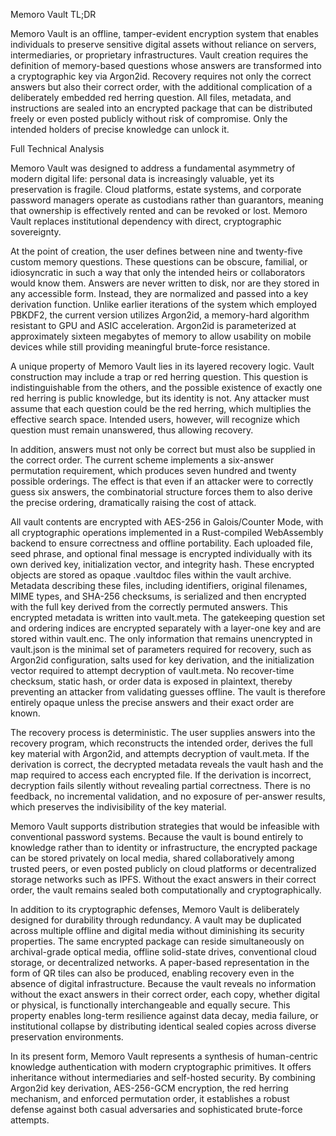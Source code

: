 Memoro Vault
TL;DR

Memoro Vault is an offline, tamper-evident encryption system that enables individuals to preserve sensitive digital assets without reliance on servers, intermediaries, or proprietary infrastructures. Vault creation requires the definition of memory-based questions whose answers are transformed into a cryptographic key via Argon2id. Recovery requires not only the correct answers but also their correct order, with the additional complication of a deliberately embedded red herring question. All files, metadata, and instructions are sealed into an encrypted package that can be distributed freely or even posted publicly without risk of compromise. Only the intended holders of precise knowledge can unlock it.

Full Technical Analysis

Memoro Vault was designed to address a fundamental asymmetry of modern digital life: personal data is increasingly valuable, yet its preservation is fragile. Cloud platforms, estate systems, and corporate password managers operate as custodians rather than guarantors, meaning that ownership is effectively rented and can be revoked or lost. Memoro Vault replaces institutional dependency with direct, cryptographic sovereignty.

At the point of creation, the user defines between nine and twenty-five custom memory questions. These questions can be obscure, familial, or idiosyncratic in such a way that only the intended heirs or collaborators would know them. Answers are never written to disk, nor are they stored in any accessible form. Instead, they are normalized and passed into a key derivation function. Unlike earlier iterations of the system which employed PBKDF2, the current version utilizes Argon2id, a memory-hard algorithm resistant to GPU and ASIC acceleration. Argon2id is parameterized at approximately sixteen megabytes of memory to allow usability on mobile devices while still providing meaningful brute-force resistance.

A unique property of Memoro Vault lies in its layered recovery logic. Vault construction may include a trap or red herring question. This question is indistinguishable from the others, and the possible existence of exactly one red herring is public knowledge, but its identity is not. Any attacker must assume that each question could be the red herring, which multiplies the effective search space. Intended users, however, will recognize which question must remain unanswered, thus allowing recovery.

In addition, answers must not only be correct but must also be supplied in the correct order. The current scheme implements a six-answer permutation requirement, which produces seven hundred and twenty possible orderings. The effect is that even if an attacker were to correctly guess six answers, the combinatorial structure forces them to also derive the precise ordering, dramatically raising the cost of attack.

All vault contents are encrypted with AES-256 in Galois/Counter Mode, with all cryptographic operations implemented in a Rust-compiled WebAssembly backend to ensure correctness and offline portability. Each uploaded file, seed phrase, and optional final message is encrypted individually with its own derived key, initialization vector, and integrity hash. These encrypted objects are stored as opaque .vaultdoc files within the vault archive. Metadata describing these files, including identifiers, original filenames, MIME types, and SHA-256 checksums, is serialized and then encrypted with the full key derived from the correctly permuted answers. This encrypted metadata is written into vault.meta. The gatekeeping question set and ordering indices are encrypted separately with a layer-one key and are stored within vault.enc. The only information that remains unencrypted in vault.json is the minimal set of parameters required for recovery, such as Argon2id configuration, salts used for key derivation, and the initialization vector required to attempt decryption of vault.meta. No recover-time checksum, static hash, or order data is exposed in plaintext, thereby preventing an attacker from validating guesses offline. The vault is therefore entirely opaque unless the precise answers and their exact order are known.

The recovery process is deterministic. The user supplies answers into the recovery program, which reconstructs the intended order, derives the full key material with Argon2id, and attempts decryption of vault.meta. If the derivation is correct, the decrypted metadata reveals the vault hash and the map required to access each encrypted file. If the derivation is incorrect, decryption fails silently without revealing partial correctness. There is no feedback, no incremental validation, and no exposure of per-answer results, which preserves the indivisibility of the key material.

Memoro Vault supports distribution strategies that would be infeasible with conventional password systems. Because the vault is bound entirely to knowledge rather than to identity or infrastructure, the encrypted package can be stored privately on local media, shared collaboratively among trusted peers, or even posted publicly on cloud platforms or decentralized storage networks such as IPFS. Without the exact answers in their correct order, the vault remains sealed both computationally and cryptographically.

In addition to its cryptographic defenses, Memoro Vault is deliberately designed for durability through redundancy. A vault may be duplicated across multiple offline and digital media without diminishing its security properties. The same encrypted package can reside simultaneously on archival-grade optical media, offline solid-state drives, conventional cloud storage, or decentralized networks. A paper-based representation in the form of QR tiles can also be produced, enabling recovery even in the absence of digital infrastructure. Because the vault reveals no information without the exact answers in their correct order, each copy, whether digital or physical, is functionally interchangeable and equally secure. This property enables long-term resilience against data decay, media failure, or institutional collapse by distributing identical sealed copies across diverse preservation environments.

In its present form, Memoro Vault represents a synthesis of human-centric knowledge authentication with modern cryptographic primitives. It offers inheritance without intermediaries and self-hosted security. By combining Argon2id key derivation, AES-256-GCM encryption, the red herring mechanism, and enforced permutation order, it establishes a robust defense against both casual adversaries and sophisticated brute-force attempts.